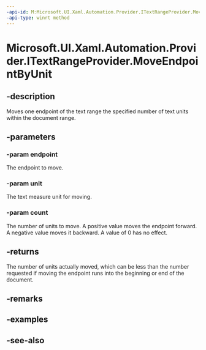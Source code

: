 ```yaml
---
-api-id: M:Microsoft.UI.Xaml.Automation.Provider.ITextRangeProvider.MoveEndpointByUnit(Microsoft.UI.Xaml.Automation.Text.TextPatternRangeEndpoint,Microsoft.UI.Xaml.Automation.Text.TextUnit,System.Int32)
-api-type: winrt method
---
```


<!-- Method syntax
public int MoveEndpointByUnit(Windows.UI.Xaml.Automation.Text.TextPatternRangeEndpoint endpoint, Windows.UI.Xaml.Automation.Text.TextUnit unit, System.Int32 count)
-->

# Microsoft.UI.Xaml.Automation.Provider.ITextRangeProvider.MoveEndpointByUnit

## -description
Moves one endpoint of the text range the specified number of text units within the document range.

## -parameters
### -param endpoint
The endpoint to move.

### -param unit
The text measure unit for moving.

### -param count
The number of units to move. A positive value moves the endpoint forward. A negative value moves it backward. A value of 0 has no effect.

## -returns
The number of units actually moved, which can be less than the number requested if moving the endpoint runs into the beginning or end of the document.

## -remarks

## -examples

## -see-also
